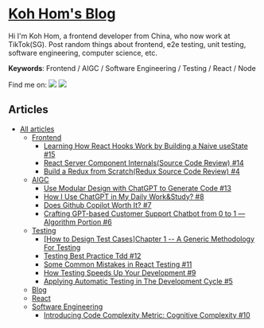 # [Koh Hom's Blog](https://clean99.github.io)

Hi I'm Koh Hom, a frontend developer from China, who now work at TikTok(SG). Post random things about frontend, e2e testing, unit testing, software engineering, computer science, etc.

**Keywords**: Frontend / AIGC / Software Engineering / Testing / React / Node

Find me on: <a href="https://www.linkedin.com/in/koh-hom/" target="_blank"><img src="https://img.shields.io/badge/LinkedIn-0077B5?style=for-the-badge&logo=linkedin&logoColor=white" /></a> <a href="mailto:xff9924@gmail.com" target="_blank"><img src="https://img.shields.io/badge/Gmail-D14836?style=for-the-badge&logo=gmail&logoColor=white" /></a>

## Articles

- [All articles](https://clean99.github.io)
  - [Frontend](https://github.com/clean99/clean-blog/issues?q=is%3Aopen+is%3Aissue+label%3AFrontend)
    - [Learning How React Hooks Work by Building a Naive useState #15](https://github.com/clean99/clean-blog/issues/15)
    - [React Server Component Internals(Source Code Review) #14](https://github.com/clean99/clean-blog/issues/14)
    - [Build a Redux from Scratch(Redux Source Code Review) #4](https://github.com/clean99/clean-blog/issues/4)
  - [AIGC](https://github.com/clean99/clean-blog/issues?q=is%3Aopen+is%3Aissue+label%3AAIGC)
    - [Use Modular Design with ChatGPT to Generate Code #13](https://github.com/clean99/clean-blog/issues/13)
    - [How I Use ChatGPT in My Daily Work&Study? #8](https://github.com/clean99/clean-blog/issues/8)
    - [Does Github Copilot Worth It? #7](https://github.com/clean99/clean-blog/issues/7)
    - [Crafting GPT-based Customer Support Chatbot from 0 to 1 — Algorithm Portion #6](https://github.com/clean99/clean-blog/issues/6)
  - [Testing](https://github.com/clean99/clean-blog/issues?q=is%3Aopen+is%3Aissue+label%3ATesting)
    - [[How to Design Test Cases]Chapter 1 -- A Generic Methodology For Testing](https://github.com/clean99/clean-blog/issues/16)
    - [Testing Best Practice Tdd #12](https://github.com/clean99/clean-blog/issues/12)
    - [Some Common Mistakes in React Testing #11](https://github.com/clean99/clean-blog/issues/11)
    - [How Testing Speeds Up Your Development #9](https://github.com/clean99/clean-blog/issues/9)
    - [Applying Automatic Testing in The Development Cycle #5](https://github.com/clean99/clean-blog/issues/5)
  - [Blog](https://github.com/clean99/clean-blog/issues?q=is%3Aopen+is%3Aissue+label%3ABlog)
  - [React](https://github.com/clean99/clean-blog/issues?q=is%3Aopen+is%3Aissue+label%3AReact)
  - [Software Engineering](https://github.com/clean99/clean-blog/issues?q=is%3Aopen+is%3Aissue+label%3A"Software+Engineering")
    - [Introducing Code Complexity Metric: Cognitive Complexity #10](https://github.com/clean99/clean-blog/issues/10)
